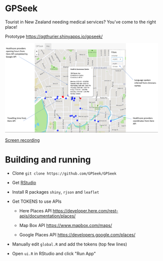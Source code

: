 # GPSeek

Tourist in New Zealand needing medical services? You've come to the right place!

Prototype
https://qgthurier.shinyapps.io/gpseek/

![Screenshot](https://github.com/GPSeek/GPSeek/blob/master/images/GPSeek%20Shinyapp%20prototype%20screenshot.png)

[Screen recording](https://youtu.be/KQh95d7fCcM)

# Building and running

* Clone
`git clone https://github.com/GPSeek/GPSeek`
* Get [RStudio](https://www.rstudio.com/)
* Install R packages `shiny`, `rjson` and `leaflet`
* Get TOKENS to use APIs

  * Here Places API
https://developer.here.com/rest-apis/documentation/places/

  * Map Box API
https://www.mapbox.com/maps/

  * Google Places API
https://developers.google.com/places/

* Manually edit `global.R` and add the tokens (top few lines)

* Open `ui.R` in RStudio and click "Run App"
